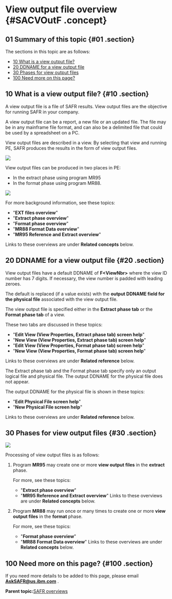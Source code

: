 # View output file overview {#SACVOutF .concept}

## 01 Summary of this topic {#01 .section}

The sections in this topic are as follows:

-   [10 What is a view output file?](SACVOutF.md#10)
-   [20 DDNAME for a view output file](SACVOutF.md#20)
-   [30 Phases for view output files](SACVOutF.md#30)
-   [100 Need more on this page?](SACVOutF.md#100)

## 10 What is a view output file? {#10 .section}

A view output file is a file of SAFR results. View output files are the objective for running SAFR in your company.

A view output file can be a report, a new file or an updated file. The file may be in any mainframe file format, and can also be a delimited file that could be used by a spreadsheet on a PC.

View output files are described in a view. By selecting that view and running PE, SAFR produces the results in the form of view output files.

![](images/VOutF_Concept_01.gif)

View output files can be produced in two places in PE:

-   In the extract phase using program MR95
-   In the format phase using program MR88.

![](images/VOutF_Action_01.gif)

For more background information, see these topics:

-   "**EXT files overview**"
-   "**Extract phase overview**"
-   "**Format phase overview**"
-   "**MR88 Format Data overview**"
-   "**MR95 Reference and Extract overview**"

Links to these overviews are under **Related concepts** below.

## 20 DDNAME for a view output file {#20 .section}

View output files have a default DDNAME of **F<ViewNbr\>** where the view ID number has 7 digits. If necessary, the view number is padded with leading zeroes.

The default is replaced \(if a value exists\) with the **output DDNAME field for the physical file** associated with the view output file.

The view output file is specified either in the **Extract phase tab** or the **Format phase tab** of a view.

These two tabs are discussed in these topics:

-   "**Edit View \(View Properties, Extract phase tab\) screen help**"
-   "**New View \(View Properties, Extract phase tab\) screen help**"
-   "**Edit View \(View Properties, Format phase tab\) screen help**"
-   "**New View \(View Properties, Format phase tab\) screen help**"

Links to these overviews are under **Related reference** below.

The Extract phase tab and the Format phase tab specify only an output logical file and physical file. The output DDNAME for the physical file does not appear.

The output DDNAME for the physical file is shown in these topics:

-   "**Edit Physical File screen help**"
-   "**New Physical File screen help**"

Links to these overviews are under **Related reference** below.

## 30 Phases for view output files {#30 .section}

![](images/VOutF_Phases_01.gif)

Processing of view output files is as follows:

1.  Program **MR95** may create one or more **view output files** in the **extract** phase. 

    For more, see these topics:

    -   "**Extract phase overview**"
    -   "**MR95 Reference and Extract overview**"
    Links to these overviews are under **Related concepts** below.

2.  Program **MR88** may run once or many times to create one or more **view output files** in the **format** phase. 

    For more, see these topics:

    -   "**Format phase overview**"
    -   "**MR88 Format Data overview**"
    Links to these overviews are under **Related concepts** below.


## 100 Need more on this page? {#100 .section}

If you need more details to be added to this page, please email **AskSAFR@us.ibm.com** .

**Parent topic:**[SAFR overviews](../html/AAR450Overviews.md)

